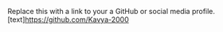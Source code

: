 Replace this with a link to your a GitHub or social media profile.
[text]https://github.com/Kavya-2000
